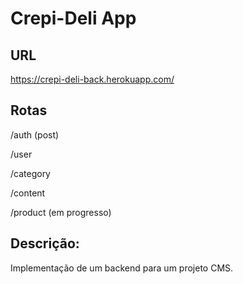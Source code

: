 # Crepi-Deli App

## URL

<https://crepi-deli-back.herokuapp.com/>

## Rotas

/auth (post)

/user

/category

/content

/product (em progresso)


## Descrição:

Implementação de um backend para um projeto CMS.
